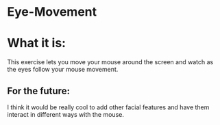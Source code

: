 # Eye-Movement

<h1>
  What it is: 
</h1>
<body>
  This exercise lets you move your mouse around the screen and watch as the eyes follow your mouse movement.
  </body>
<h2>
  For the future:
  </h2>
  <body>
  I think it would be really cool to add other facial features and have them interact in different ways with the mouse.
  </body>
  
